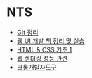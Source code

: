 # NTS
- [Git 정리](./document/git/git.md) 
- [웹 UI 개발 책 정리 및 실습]()
- [HTML & CSS 기초 1](./document/html_css_basig1/README.md)
- [웹 렌더링 성능 관련](./document/performace/성능.md)
- [크롬개발자도구](./document/performace/크롬개발자도구.md)